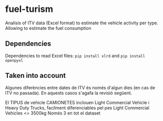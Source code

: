 # fuel-turism
Analisis of ITV data (Excel format) to estimate the vehicle activity per type. Allowing to estimate the fuel consumption

## Dependencies
Dependencies to read Excel files: ``pip install xlrd`` and ``pip install openpyxl``




## Taken into account
Algunes diferències entre dates de ITV és només d'algun dies (en cas de ITV no passada).
En aquests casos s'agafa la revisió següent.

El TIPUS de vehicle CAMIONETES inclouen Light Commercial Vehicle i Heavy Duty Trucks, facilment diferenciables pel pes
Light Commercial Vehicles <= 3500kg Només 3 en tot el dataset
